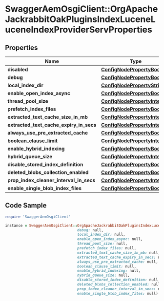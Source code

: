 # SwaggerAemOsgiClient::OrgApacheJackrabbitOakPluginsIndexLuceneLuceneIndexProviderServProperties

## Properties

Name | Type | Description | Notes
------------ | ------------- | ------------- | -------------
**disabled** | [**ConfigNodePropertyBoolean**](ConfigNodePropertyBoolean.md) |  | [optional] 
**debug** | [**ConfigNodePropertyBoolean**](ConfigNodePropertyBoolean.md) |  | [optional] 
**local_index_dir** | [**ConfigNodePropertyString**](ConfigNodePropertyString.md) |  | [optional] 
**enable_open_index_async** | [**ConfigNodePropertyBoolean**](ConfigNodePropertyBoolean.md) |  | [optional] 
**thread_pool_size** | [**ConfigNodePropertyInteger**](ConfigNodePropertyInteger.md) |  | [optional] 
**prefetch_index_files** | [**ConfigNodePropertyBoolean**](ConfigNodePropertyBoolean.md) |  | [optional] 
**extracted_text_cache_size_in_mb** | [**ConfigNodePropertyInteger**](ConfigNodePropertyInteger.md) |  | [optional] 
**extracted_text_cache_expiry_in_secs** | [**ConfigNodePropertyInteger**](ConfigNodePropertyInteger.md) |  | [optional] 
**always_use_pre_extracted_cache** | [**ConfigNodePropertyBoolean**](ConfigNodePropertyBoolean.md) |  | [optional] 
**boolean_clause_limit** | [**ConfigNodePropertyInteger**](ConfigNodePropertyInteger.md) |  | [optional] 
**enable_hybrid_indexing** | [**ConfigNodePropertyBoolean**](ConfigNodePropertyBoolean.md) |  | [optional] 
**hybrid_queue_size** | [**ConfigNodePropertyInteger**](ConfigNodePropertyInteger.md) |  | [optional] 
**disable_stored_index_definition** | [**ConfigNodePropertyBoolean**](ConfigNodePropertyBoolean.md) |  | [optional] 
**deleted_blobs_collection_enabled** | [**ConfigNodePropertyBoolean**](ConfigNodePropertyBoolean.md) |  | [optional] 
**prop_index_cleaner_interval_in_secs** | [**ConfigNodePropertyInteger**](ConfigNodePropertyInteger.md) |  | [optional] 
**enable_single_blob_index_files** | [**ConfigNodePropertyBoolean**](ConfigNodePropertyBoolean.md) |  | [optional] 

## Code Sample

```ruby
require 'SwaggerAemOsgiClient'

instance = SwaggerAemOsgiClient::OrgApacheJackrabbitOakPluginsIndexLuceneLuceneIndexProviderServProperties.new(disabled: null,
                                 debug: null,
                                 local_index_dir: null,
                                 enable_open_index_async: null,
                                 thread_pool_size: null,
                                 prefetch_index_files: null,
                                 extracted_text_cache_size_in_mb: null,
                                 extracted_text_cache_expiry_in_secs: null,
                                 always_use_pre_extracted_cache: null,
                                 boolean_clause_limit: null,
                                 enable_hybrid_indexing: null,
                                 hybrid_queue_size: null,
                                 disable_stored_index_definition: null,
                                 deleted_blobs_collection_enabled: null,
                                 prop_index_cleaner_interval_in_secs: null,
                                 enable_single_blob_index_files: null)
```


